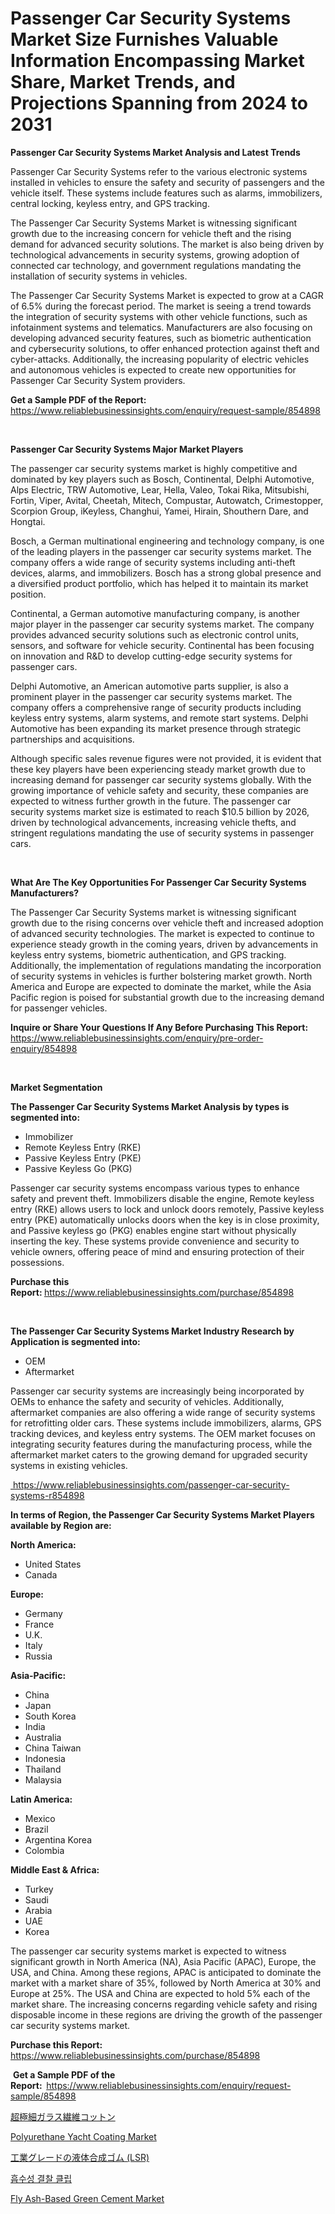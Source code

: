 <p><h1>Passenger Car Security Systems Market Size Furnishes Valuable Information Encompassing Market Share, Market Trends, and Projections Spanning from 2024 to 2031</h1></p><p><strong>Passenger Car Security Systems Market Analysis and Latest Trends</strong></p>
<p><p>Passenger Car Security Systems refer to the various electronic systems installed in vehicles to ensure the safety and security of passengers and the vehicle itself. These systems include features such as alarms, immobilizers, central locking, keyless entry, and GPS tracking.</p><p>The Passenger Car Security Systems Market is witnessing significant growth due to the increasing concern for vehicle theft and the rising demand for advanced security solutions. The market is also being driven by technological advancements in security systems, growing adoption of connected car technology, and government regulations mandating the installation of security systems in vehicles.</p><p>The Passenger Car Security Systems Market is expected to grow at a CAGR of 6.5% during the forecast period. The market is seeing a trend towards the integration of security systems with other vehicle functions, such as infotainment systems and telematics. Manufacturers are also focusing on developing advanced security features, such as biometric authentication and cybersecurity solutions, to offer enhanced protection against theft and cyber-attacks. Additionally, the increasing popularity of electric vehicles and autonomous vehicles is expected to create new opportunities for Passenger Car Security System providers.</p></p>
<p><strong>Get a Sample PDF of the Report:&nbsp;</strong> <a href="https://www.reliablebusinessinsights.com/enquiry/request-sample/854898">https://www.reliablebusinessinsights.com/enquiry/request-sample/854898</a></p>
<p>&nbsp;</p>
<p><strong>Passenger Car Security Systems Major Market Players</strong></p>
<p><p>The passenger car security systems market is highly competitive and dominated by key players such as Bosch, Continental, Delphi Automotive, Alps Electric, TRW Automotive, Lear, Hella, Valeo, Tokai Rika, Mitsubishi, Fortin, Viper, Avital, Cheetah, Mitech, Compustar, Autowatch, Crimestopper, Scorpion Group, iKeyless, Changhui, Yamei, Hirain, Shouthern Dare, and Hongtai. </p><p>Bosch, a German multinational engineering and technology company, is one of the leading players in the passenger car security systems market. The company offers a wide range of security systems including anti-theft devices, alarms, and immobilizers. Bosch has a strong global presence and a diversified product portfolio, which has helped it to maintain its market position. </p><p>Continental, a German automotive manufacturing company, is another major player in the passenger car security systems market. The company provides advanced security solutions such as electronic control units, sensors, and software for vehicle security. Continental has been focusing on innovation and R&D to develop cutting-edge security systems for passenger cars.</p><p>Delphi Automotive, an American automotive parts supplier, is also a prominent player in the passenger car security systems market. The company offers a comprehensive range of security products including keyless entry systems, alarm systems, and remote start systems. Delphi Automotive has been expanding its market presence through strategic partnerships and acquisitions.</p><p>Although specific sales revenue figures were not provided, it is evident that these key players have been experiencing steady market growth due to increasing demand for passenger car security systems globally. With the growing importance of vehicle safety and security, these companies are expected to witness further growth in the future. The passenger car security systems market size is estimated to reach $10.5 billion by 2026, driven by technological advancements, increasing vehicle thefts, and stringent regulations mandating the use of security systems in passenger cars.</p></p>
<p>&nbsp;</p>
<p><strong>What Are The Key Opportunities For Passenger Car Security Systems Manufacturers?</strong></p>
<p><p>The Passenger Car Security Systems market is witnessing significant growth due to the rising concerns over vehicle theft and increased adoption of advanced security technologies. The market is expected to continue to experience steady growth in the coming years, driven by advancements in keyless entry systems, biometric authentication, and GPS tracking. Additionally, the implementation of regulations mandating the incorporation of security systems in vehicles is further bolstering market growth. North America and Europe are expected to dominate the market, while the Asia Pacific region is poised for substantial growth due to the increasing demand for passenger vehicles.</p></p>
<p><strong>Inquire or Share Your Questions If Any Before Purchasing This Report:</strong> <a href="https://www.reliablebusinessinsights.com/enquiry/pre-order-enquiry/854898">https://www.reliablebusinessinsights.com/enquiry/pre-order-enquiry/854898</a></p>
<p>&nbsp;</p>
<p><strong>Market Segmentation</strong></p>
<p><strong>The Passenger Car Security Systems Market Analysis by types is segmented into:</strong></p>
<p><ul><li>Immobilizer</li><li>Remote Keyless Entry (RKE)</li><li>Passive Keyless Entry (PKE)</li><li>Passive Keyless Go (PKG)</li></ul></p>
<p><p>Passenger car security systems encompass various types to enhance safety and prevent theft. Immobilizers disable the engine, Remote keyless entry (RKE) allows users to lock and unlock doors remotely, Passive keyless entry (PKE) automatically unlocks doors when the key is in close proximity, and Passive keyless go (PKG) enables engine start without physically inserting the key. These systems provide convenience and security to vehicle owners, offering peace of mind and ensuring protection of their possessions.</p></p>
<p><strong>Purchase this Report:&nbsp;</strong><a href="https://www.reliablebusinessinsights.com/purchase/854898">https://www.reliablebusinessinsights.com/purchase/854898</a></p>
<p>&nbsp;</p>
<p><strong>The Passenger Car Security Systems Market Industry Research by Application is segmented into:</strong></p>
<p><ul><li>OEM</li><li>Aftermarket</li></ul></p>
<p><p>Passenger car security systems are increasingly being incorporated by OEMs to enhance the safety and security of vehicles. Additionally, aftermarket companies are also offering a wide range of security systems for retrofitting older cars. These systems include immobilizers, alarms, GPS tracking devices, and keyless entry systems. The OEM market focuses on integrating security features during the manufacturing process, while the aftermarket market caters to the growing demand for upgraded security systems in existing vehicles.</p></p>
<p><a href="https://www.reliablebusinessinsights.com/passenger-car-security-systems-r854898">&nbsp;https://www.reliablebusinessinsights.com/passenger-car-security-systems-r854898</a></p>
<p><strong>In terms of Region, the Passenger Car Security Systems Market Players available by Region are:</strong></p>
<p>
    <p> <strong> North America: </strong>
        <ul>
            <li>United States</li>
            <li>Canada</li>
        </ul>
        </p> 
    <p> <strong> Europe: </strong>
        <ul>
            <li>Germany</li>
            <li>France</li>
            <li>U.K.</li>
            <li>Italy</li>
            <li>Russia</li>
        </ul>
        </p> 
    <p> <strong> Asia-Pacific: </strong>
        <ul>
            <li>China</li>
            <li>Japan</li>
            <li>South Korea</li>
            <li>India</li>
            <li>Australia</li>
            <li>China Taiwan</li>
            <li>Indonesia</li>
            <li>Thailand</li>
            <li>Malaysia</li>
        </ul>
        </p> 
    <p> <strong> Latin America: </strong>
        <ul>
            <li>Mexico</li>
            <li>Brazil</li>
            <li>Argentina Korea</li>
            <li>Colombia</li>
        </ul>
        </p> 
    <p> <strong> Middle East & Africa: </strong>
        <ul>
            <li>Turkey</li>
            <li>Saudi</li>
            <li>Arabia</li>
            <li>UAE</li>
            <li>Korea</li>
        </ul>
    </p>
    </p>
<p><p>The passenger car security systems market is expected to witness significant growth in North America (NA), Asia Pacific (APAC), Europe, the USA, and China. Among these regions, APAC is anticipated to dominate the market with a market share of 35%, followed by North America at 30% and Europe at 25%. The USA and China are expected to hold 5% each of the market share. The increasing concerns regarding vehicle safety and rising disposable income in these regions are driving the growth of the passenger car security systems market.</p></p>
<p><strong>Purchase this Report: </strong><a href="https://www.reliablebusinessinsights.com/purchase/854898">https://www.reliablebusinessinsights.com/purchase/854898</a></p>
<p>&nbsp;<strong>Get a Sample PDF of the Report:&nbsp;&nbsp;</strong><a href="https://www.reliablebusinessinsights.com/enquiry/request-sample/854898">https://www.reliablebusinessinsights.com/enquiry/request-sample/854898</a></p>
<p><strong></strong></p>
<p><p><a href="https://github.com/VinceMarvin1/Market-Research-Report-List-1/blob/main/3482244120885.md">超極細ガラス繊維コットン</a></p><p><a href="https://github.com/fiixsa/Market-Research-Report-List-3/blob/main/polyurethane-yacht-coating-market.md">Polyurethane Yacht Coating Market</a></p><p><a href="https://github.com/zoetazuur/Market-Research-Report-List-2/blob/main/8110917120884.md">工業グレードの液体合成ゴム (LSR)</a></p><p><a href="https://github.com/bunxhcci35271755/Market-Research-Report-List-2/blob/main/6110695112895.md">흡수성 결찰 클립</a></p><p><a href="https://github.com/cecuraprangm/Market-Research-Report-List-3/blob/main/fly-ash-based-green-cement-market.md">Fly Ash-Based Green Cement Market</a></p></p>